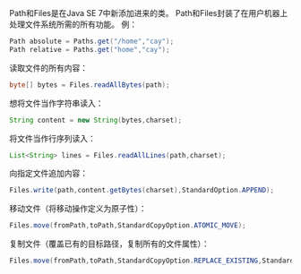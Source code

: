 Path和Files是在Java SE 7中新添加进来的类。
Path和Files封装了在用户机器上处理文件系统所需的所有功能。
例：
```java
Path absolute = Paths.get("/home","cay");
Path relative = Paths.get("home","cay");
```
读取文件的所有内容：
```java
byte[] bytes = Files.readAllBytes(path);
```
想将文件当作字符串读入：
```java
String content = new String(bytes,charset);
```
将文件当作行序列读入：
```java
List<String> lines = Files.readAllLines(path,charset);
```
向指定文件追加内容：
```java
Files.write(path,content.getBytes(charset),StandardOption.APPEND);
```
移动文件（将移动操作定义为原子性）：
```java
Files.move(fromPath,toPath,StandardCopyOption.ATOMIC_MOVE);
```
复制文件（覆盖已有的目标路径，复制所有的文件属性）：
```java
Files.move(fromPath,toPath,StandardCopyOption.REPLACE_EXISTING,StandardCopyOption.COPY_ATTRIBUTES);
```
